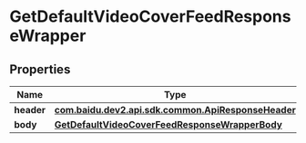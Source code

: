 

# GetDefaultVideoCoverFeedResponseWrapper


## Properties

Name | Type | Description | Notes
------------ | ------------- | ------------- | -------------
**header** | [**com.baidu.dev2.api.sdk.common.ApiResponseHeader**](com.baidu.dev2.api.sdk.common.ApiResponseHeader.md) |  |  [optional]
**body** | [**GetDefaultVideoCoverFeedResponseWrapperBody**](GetDefaultVideoCoverFeedResponseWrapperBody.md) |  |  [optional]



